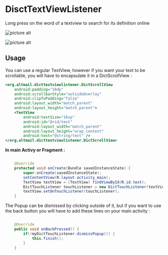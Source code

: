 # DisctTextViewListener


Long press on the word of a textview to search for its definition online


![picture alt](https://github.com/ronpattern/DisctTextViewListener/blob/master/screenshot/screen1.gif)


![picture alt](https://github.com/ronpattern/DisctTextViewListener/blob/master/screenshot/screen2.gif)


## Usage

You can use a regular TextView, however if you want your text to be scrollable, you will have to encapsulate it in a DictScrollView :

```xml
<org.altmail.dicttextviewlistener.DictScrollView
    android:padding="16dp"
    android:scrollbarStyle="outsideOverlay"
    android:clipToPadding="false"
    android:layout_width="match_parent"
    android:layout_height="match_parent">
    <TextView
        android:textSize="16sp"
        android:id="@+id/text"
        android:layout_width="match_parent"
        android:layout_height="wrap_content"
        android:text="@string/text" />
</org.altmail.dicttextviewlistener.DictScrollView>
```  

**In main Activy or Fragment :**  


```java

    @Override
    protected void onCreate(Bundle savedInstanceState) {
        super.onCreate(savedInstanceState);
        setContentView(R.layout.activity_main);
        TextView textView = (TextView) findViewById(R.id.text);
        DictTouchListener touchListener = new DictTouchListener(textView, (ViewGroup) findViewById(android.R.id.content));
        textView.setOnTouchListener(touchListener);
    }

```

The Popup can be dismissed by clicking outside of it, but if you want to use the back button you will have to add these lines on your main activity :


```java

    @Override
    public void onBackPressed() {
        if(!myDictTouchListener.dismissPopup()) {
            this.finish();
        }
    }

```

